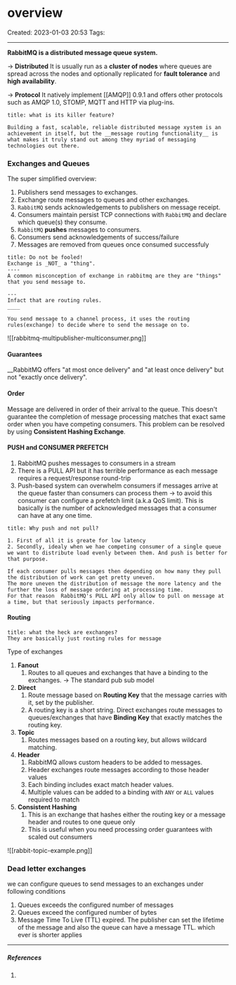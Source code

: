 # overview
Created: 2023-01-03 20:53
Tags: 
____

__RabbitMQ is a distributed message queue system.__

-> __Distributed__
	It is usually run as a __cluster of nodes__ where queues are spread across the nodes and optionally replicated for __fault tolerance__ and __high availability__.

-> __Protocol__
	It natively implement [[AMQP]] 0.9.1 and offers other protocols such as AMQP 1.0, STOMP, MQTT and HTTP via plug-ins.

```ad-warning
title: what is its killer feature?

Building a fast, scalable, reliable distributed message xystem is an achievement in itself, but the __message routing functionality__ is what makes it truly stand out among they myriad of messaging technologies out there.
```


### Exchanges and Queues

The super simplified overview:

1. Publishers send messages to exchanges.
2. Exchange route messages to queues and other exchanges.
3. `RabbitMQ` sends acknowledgements to publishers on message receipt.
4. Consumers maintain persist TCP connections with `RabbitMQ` and declare which queue(s) they consume.
5. `RabbitMQ` __pushes__ messages to consumers.
6. Consumers send acknowledgements of success/failure
7. Messages are removed from queues once consumed successfuly

```ad-danger
title: Do not be fooled!
Exchange is _NOT_ a "thing".
----
A common misconception of exchange in rabbitmq are they are "things" that you send message to.

---
Infact that are routing rules.
____

You send message to a channel process, it uses the routing rules(exchange) to decide where to send the message on to.

```

![[rabbitmq-multipublisher-multiconsumer.png]]

#### Guarantees

__RabbitMQ offers "at most once delivery" and "at least once delivery" but not "exactly once delivery".

#### Order

Message are delivered in order of their arrival to the queue. This doesn't guarantee the completion of message processing matches that exact same order when you have competing consumers.
This problem can be resolved by using __Consistent Hashing Exchange__.

#### PUSH and CONSUMER PREFETCH

1. RabbitMQ pushes messages to consumers in a stream
2. There is a PULL API but it has terrible performance as each message requires a request/response round-trip
3. Push-based system can overwhelm consumers if messages arrive at the queue faster than consumers can process them -> to avoid this consumer can configure a prefetch limit (a.k.a QoS limit). This is basically is the number of acknowledged messages that a consumer can have at any one time.


```ad-warning
title: Why push and not pull?

1. First of all it is greate for low latency
2. Secondly, idealy when we hae competing consumer of a single queue we want to distribute load evenly between them. And push is better for that purpose.

If each consumer pulls messages then depending on how many they pull the distribution of work can get pretty uneven.
The more uneven the distribution of message the more latency and the further the loss of message ordering at processing time.
For that reason  RabbitMQ's PULL API only allow to pull on message at a time, but that seriously impacts performance.
```


#### Routing

```ad-note
title: what the heck are exchanges?
They are basically just routing rules for message
```

Type of exchanges

1. __Fanout__ 
	1. Routes to all queues and exchanges that have a binding to the exchanges. -> The standard pub sub model
2. __Direct__
	1. Route message based on __Routing Key__ that the message carries with it, set by the publisher.
	2. A routing key is a short string. Direct exchanges route messages to queues/exchanges that have __Binding Key__ that exactly matches the routing key.
3. __Topic__
	1. Routes messages based on a routing key, but allows wildcard matching.
4. __Header__
	1. RabbitMQ allows custom headers to be added to messages.
	2. Header exchanges route messages according to those header values
	3. Each binding includes exact match header values.
	4. Multiple values can be added to a binding with `ANY` or `ALL` values required to match
5. __Consistent Hashing__
	1. This is an exchange that hashes either the routing key or a message header and routes to one queue only
	2. This is useful when you need processing order guarantees with scaled out consumers

![[rabbit-topic-example.png]]


### Dead letter exchanges

we can configure queues to send messages to an exchanges under following conditions

1. Queues exceeds the configured number of messages
2. Queues exceed the configured number of bytes
3. Message Time To Live (TTL) expired. The publisher can set the lifetime of the message and also the queue can have a message TTL. which ever is shorter applies



_____

##### References
1.

